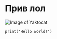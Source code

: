# <h1> Прив лол </h1>

![Image of Yaktocat](https://octodex.github.com/images/yaktocat.png)

```
print('Hello world!')
```
